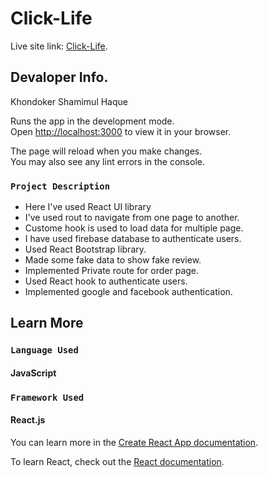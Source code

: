 # Click-Life

Live site link: [Click-Life](https://personal-photographer-d3808.web.app/).

## Devaloper Info.

Khondoker Shamimul Haque

Runs the app in the development mode.\
Open [http://localhost:3000](http://localhost:3000) to view it in your browser.

The page will reload when you make changes.\
You may also see any lint errors in the console.

### `Project Description`

- Here I've used React UI library
- I've used rout to navigate from one page to another.
- Custome hook is used to load data for multiple page.
- I have used firebase database to authenticate users.
- Used React Bootstrap library.
- Made some fake data to show fake review.
- Implemented Private route for order page.
- Used React hook to authenticate users.
- Implemented google and facebook authentication.

## Learn More

### `Language Used`

#### JavaScript

### `Framework Used`

#### React.js

You can learn more in the [Create React App documentation](https://facebook.github.io/create-react-app/docs/getting-started).

To learn React, check out the [React documentation](https://reactjs.org/).
